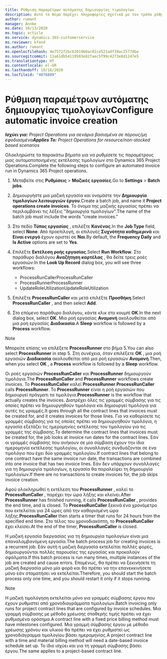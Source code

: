 ```yaml
---
title: Ρύθμιση παραμέτρων αυτόματης δημιουργίας τιμολογίων
description: Αυτό το θέμα παρέχει πληροφορίες σχετικά με τον τρόπο ρύθμισης παραμέτρων του συστήματος ώστε να δημιουργεί αυτόματα τιμολόγια.
author: rumant
manager: Annbe
ms.date: 10/13/2020
ms.topic: article
ms.service: dynamics-365-customerservice
ms.reviewer: kfend
ms.author: rumant
ms.openlocfilehash: 4e7572f2bc6201960ac01ce521adf39ac2577dbe
ms.sourcegitcommit: 11a61db54119503e82faec5f99c4273e8d1247e5
ms.translationtype: HT
ms.contentlocale: el-GR
ms.lasthandoff: 10/16/2020
ms.locfileid: "4076809"
---
```

# <a name="configure-automatic-invoice-creation"></a><span data-ttu-id="d667c-103">Ρύθμιση παραμέτρων αυτόματης δημιουργίας τιμολογίων</span><span class="sxs-lookup"><span data-stu-id="d667c-103">Configure automatic invoice creation</span></span>

<span data-ttu-id="d667c-104">_**Ισχύει για:** Project Operations για σενάρια βασισμένα σε πόρους/μη εφοδιασμένα_</span><span class="sxs-lookup"><span data-stu-id="d667c-104">_**Applies To:** Project Operations for resource/non-stocked based scenarios_</span></span>


<span data-ttu-id="d667c-105">Ολοκληρώστε τα παρακάτω βήματα για να ρυθμίσετε τις παραμέτρους μιας αυτοματοποιημένης εκτέλεσης τιμολογίων στο Dynamics 365 Project Operations.</span><span class="sxs-lookup"><span data-stu-id="d667c-105">Complete the following steps to configure an automated invoice run in Dynamics 365 Project operations.</span></span>

1. <span data-ttu-id="d667c-106">Μεταβείτε στις **Ρυθμίσεις** > **Μαζικές εργασίες**.</span><span class="sxs-lookup"><span data-stu-id="d667c-106">Go to **Settings** > **Batch jobs**.</span></span>
2. <span data-ttu-id="d667c-107">Δημιουργήστε μια μαζική εργασία και ονομάστε την **Δημιουργία τιμολογίων λειτουργιών έργου**.</span><span class="sxs-lookup"><span data-stu-id="d667c-107">Create a batch job, and name it **Project operations create invoices**.</span></span> <span data-ttu-id="d667c-108">Το όνομα της μαζικής εργασίας πρέπει να περιλαμβάνει τις λέξεις "δημιουργία τιμολογίων".</span><span class="sxs-lookup"><span data-stu-id="d667c-108">The name of the batch job must include the words "create invoices."</span></span>
3. <span data-ttu-id="d667c-109">Στο πεδίο **Τύπος εργασίας** , επιλέξτε **Κανένας**.</span><span class="sxs-lookup"><span data-stu-id="d667c-109">In the **Job Type** field, select **None**.</span></span> <span data-ttu-id="d667c-110">Από προεπιλογή, οι επιλογές **Συχνότητα καθημερινά** και **Είναι ενεργό** έχουν οριστεί σε **Ναι**.</span><span class="sxs-lookup"><span data-stu-id="d667c-110">By default, the **Frequency Daily** and **Is Active** options are set to **Yes**.</span></span>
4. <span data-ttu-id="d667c-111">Επιλέξτε **Εκτέλεση ροής εργασίας**.</span><span class="sxs-lookup"><span data-stu-id="d667c-111">Select **Run Workflow**.</span></span> <span data-ttu-id="d667c-112">Στο παράθυρο διαλόγου **Αναζήτηση καρτέλας** , θα δείτε τρεις ροές εργασιών:</span><span class="sxs-lookup"><span data-stu-id="d667c-112">In the **Look Up Record** dialog box, you will see three workflows:</span></span>

    - <span data-ttu-id="d667c-113">ProcessRunCaller</span><span class="sxs-lookup"><span data-stu-id="d667c-113">ProcessRunCaller</span></span>
    - <span data-ttu-id="d667c-114">ProcessRunner</span><span class="sxs-lookup"><span data-stu-id="d667c-114">ProcessRunner</span></span>
    - <span data-ttu-id="d667c-115">UpdateRoleUtilization</span><span class="sxs-lookup"><span data-stu-id="d667c-115">UpdateRoleUtilization</span></span>

5. <span data-ttu-id="d667c-116">Επιλέξτε **ProcessRunCaller** και μετά επιλέξτε **Προσθήκη**.</span><span class="sxs-lookup"><span data-stu-id="d667c-116">Select **ProcessRunCaller** , and then select **Add**.</span></span>
6. <span data-ttu-id="d667c-117">Στο επόμενο παράθυρο διαλόγου, κάντε κλικ στο κουμπί **ΟΚ**.</span><span class="sxs-lookup"><span data-stu-id="d667c-117">In the next dialog box, select **OK**.</span></span> <span data-ttu-id="d667c-118">Μια ροή εργασίας **Αναμονή** ακολουθείται από μια ροή εργασίας **Διαδικασία**.</span><span class="sxs-lookup"><span data-stu-id="d667c-118">A **Sleep** workflow is followed by a **Process** workflow.</span></span>

  > [!NOTE]
  > <span data-ttu-id="d667c-119">Μπορείτε επίσης να επιλέξετε **ProcessRunner** στο βήμα 5.</span><span class="sxs-lookup"><span data-stu-id="d667c-119">You can also select **ProcessRunner** in step 5.</span></span> <span data-ttu-id="d667c-120">Στη συνέχεια, όταν επιλέξετε **OK** , μια ροή εργασιών **Διαδικασία** ακολουθείται από μια ροή εργασιών **Αναμονή**.</span><span class="sxs-lookup"><span data-stu-id="d667c-120">Then, when you select **OK** , a **Process** workflow is followed by a **Sleep** workflow.</span></span>

<span data-ttu-id="d667c-121">Οι ροές εργασιών **ProcessRunCaller** και **ProcessRunner** δημιουργούν τιμολόγια.</span><span class="sxs-lookup"><span data-stu-id="d667c-121">The **ProcessRunCaller** and **ProcessRunner** workflows create invoices.</span></span> <span data-ttu-id="d667c-122">Το **ProcessRunCaller** καλεί **ProcessRunner**.</span><span class="sxs-lookup"><span data-stu-id="d667c-122">**ProcessRunCaller** calls **ProcessRunner**.</span></span> <span data-ttu-id="d667c-123">Το **ProcessRunner** είναι η ροή εργασιών που δημιουργεί πράγματι τα τιμολόγια.</span><span class="sxs-lookup"><span data-stu-id="d667c-123">**ProcessRunner** is the workflow that actually creates the invoices.</span></span> <span data-ttu-id="d667c-124">Διατρέχει όλες τις γραμμές σύμβασης για τις οποίες πρέπει να δημιουργηθούν τιμολόγια και δημιουργεί τιμολόγια για αυτές τις γραμμές.</span><span class="sxs-lookup"><span data-stu-id="d667c-124">It goes through all the contract lines that invoices must be created for, and it creates invoices for those lines.</span></span> <span data-ttu-id="d667c-125">Για να καθορίσετε τις γραμμές σύμβασης για τις οποίες πρέπει να δημιουργηθούν τιμολόγια, η εργασία εξετάζει τις ημερομηνίες εκτέλεσης του τιμολογίου για τις γραμμές της σύμβασης.</span><span class="sxs-lookup"><span data-stu-id="d667c-125">To determine the contract lines that invoices must be created for, the job looks at invoice run dates for the contract lines.</span></span> <span data-ttu-id="d667c-126">Εάν οι γραμμές σύμβασης που ανήκουν σε μία σύμβαση έχουν την ίδια ημερομηνία εκτέλεσης τιμολογίου, οι συναλλαγές συνδυάζονται σε ένα τιμολόγιο που έχει δύο γραμμές τιμολογίου.</span><span class="sxs-lookup"><span data-stu-id="d667c-126">If contract lines that belong to one contract have the same invoice run date, the transactions are combined into one invoice that has two invoice lines.</span></span> <span data-ttu-id="d667c-127">Εάν δεν υπάρχουν συναλλαγές για τη δημιουργία τιμολογίων, η εργασία θα παραλείψει τη δημιουργία τιμολογίων.</span><span class="sxs-lookup"><span data-stu-id="d667c-127">If there are no transactions to create invoices for, the job skips invoice creation.</span></span>

<span data-ttu-id="d667c-128">Αφού ολοκληρωθεί η εκτέλεση του **ProcessRunner** , καλεί το **ProcessRunCaller** , παρέχει την ώρα λήξης και κλείνει.</span><span class="sxs-lookup"><span data-stu-id="d667c-128">After **ProcessRunner** has finished running, it calls **ProcessRunCaller** , provides the end time, and is closed.</span></span> <span data-ttu-id="d667c-129">Το **ProcessRunCaller** ξεκινά ένα χρονόμετρο που εκτελείται για 24 ώρες από την καθορισμένη ώρα λήξης.</span><span class="sxs-lookup"><span data-stu-id="d667c-129">**ProcessRunCaller** then starts a timer that runs for 24 hours from the specified end time.</span></span> <span data-ttu-id="d667c-130">Στο τέλος του χρονοδιακόπτη, το **ProcessRunCaller** έχει κλείσει.</span><span class="sxs-lookup"><span data-stu-id="d667c-130">At the end of the timer, **ProcessRunCaller** is closed.</span></span>

<span data-ttu-id="d667c-131">Η μαζική εργασία διεργασίας για τη δημιουργία τιμολογίων είναι μια επαναλαμβανόμενη εργασία.</span><span class="sxs-lookup"><span data-stu-id="d667c-131">The batch process job for creating invoices is a recurrent job.</span></span> <span data-ttu-id="d667c-132">Εάν αυτή η μαζική διεργασία εκτελείται πολλές φορές, δημιουργούνται πολλές παρουσίες της εργασίας και προκαλούν σφάλματα.</span><span class="sxs-lookup"><span data-stu-id="d667c-132">If this batch process is run many times, multiple instances of the job are created and cause errors.</span></span> <span data-ttu-id="d667c-133">Επομένως, θα πρέπει να ξεκινήσετε τη μαζική διεργασία μόνο μία φορά και θα πρέπει να την επανεκκινήσετε μόνο εάν σταματήσει να εκτελείται.</span><span class="sxs-lookup"><span data-stu-id="d667c-133">Therefore, you should start the batch process only one time, and you should restart it only if it stops running.</span></span>

> [!NOTE]
> <span data-ttu-id="d667c-134">Η μαζική τιμολόγηση εκτελείται μόνο για γραμμές σύμβασης έργου που έχουν ρυθμιστεί από χρονοδιαγράμματα τιμολογίων.</span><span class="sxs-lookup"><span data-stu-id="d667c-134">Batch invoicing only runs for project contract lines that are configured by invoice schedules.</span></span> <span data-ttu-id="d667c-135">Μια γραμμή σύμβασης με μέθοδο χρέωσης σταθερής τιμής πρέπει να έχει ρυθμισμένα ορόσημα.</span><span class="sxs-lookup"><span data-stu-id="d667c-135">A contract line with a fixed price billing method must have milestones configured.</span></span> <span data-ttu-id="d667c-136">Μια γραμμή σύμβασης έργου με μέθοδο χρέωσης χρόνου και υλικού θα πρέπει να έχει ρυθμιστεί ως χρονοδιάγραμμα τιμολογίου βάσει ημερομηνίας.</span><span class="sxs-lookup"><span data-stu-id="d667c-136">A project contract line with a time and material billing method will need a date-based invoice schedule set up.</span></span> <span data-ttu-id="d667c-137">Το ίδιο ισχύει και για τη γραμμή σύμβασης βάσει έργου.</span><span class="sxs-lookup"><span data-stu-id="d667c-137">The same applies to a project-based contract line.</span></span>     

